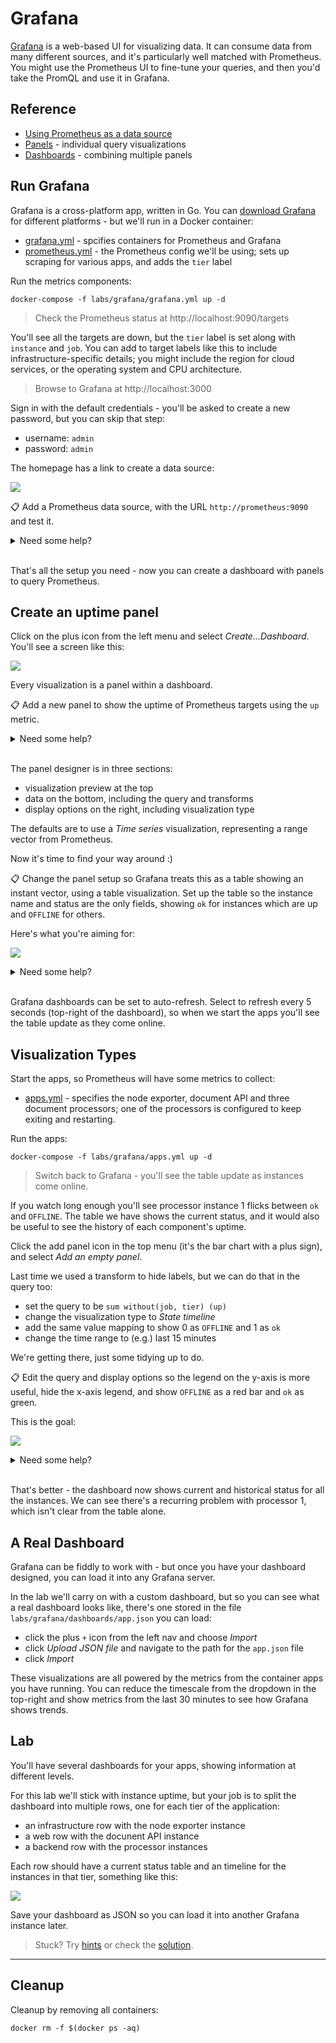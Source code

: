 # Grafana

[Grafana](https://grafana.com/oss/grafana/) is a web-based UI for visualizing data. It can consume data from many different sources, and it's particularly well matched with Prometheus. You might use the Prometheus UI to fine-tune your queries, and then you'd take the PromQL and use it in Grafana.

## Reference

- [Using Prometheus as a data source](https://grafana.com/docs/grafana/latest/datasources/prometheus/)
- [Panels](https://grafana.com/docs/grafana/latest/panels/) - individual query visualizations
- [Dashboards](https://grafana.com/docs/grafana/latest/panels/add-a-panel/) - combining multiple panels

## Run Grafana

Grafana is a cross-platform app, written in Go. You can [download Grafana](https://grafana.com/grafana/download?pg=get&plcmt=selfmanaged-box1-cta1) for different platforms - but we'll run in a Docker container:

- [grafana.yml](./grafana.yml) - spcifies containers for Prometheus and Grafana
- [prometheus.yml](./config/prometheus.yml) - the Prometheus config we'll be using; sets up scraping for various apps, and adds the `tier` label

Run the metrics components:

```
docker-compose -f labs/grafana/grafana.yml up -d
```

> Check the Prometheus status at http://localhost:9090/targets

You'll see all the targets are down, but the `tier` label is set along with `instance` and `job`. You can add to target labels like this to include infrastructure-specific details; you might include the region for cloud services, or the operating system and CPU architecture.

> Browse to Grafana at http://localhost:3000

Sign in with the default credentials - you'll be asked to create a new password, but you can skip that step:

- username: `admin`
- password: `admin`

The homepage has a link to create a data source:

![](../../img/grafana-first-run.png)

📋 Add a Prometheus data source, with the URL `http://prometheus:9090` and test it.

<details>
  <summary>Need some help?</summary>

Click the _Add data source_ panel from the homepage, or browse to http://localhost:3000/datasources/new.

- Select Prometheus as the data source type
- Enter `http://prometheus:9090` as the URL
- Leave all other fields as they are

> Click _Save & test_ and you'll see the message _Data source is working_.

</details><br/>

That's all the setup you need - now you can create a dashboard with panels to query Prometheus.

## Create an uptime panel

Click on the plus icon from the left menu and select _Create...Dashboard_. You'll see a screen like this:

![](../../img/grafana-empty-dashboard.png)

Every visualization is a panel within a dashboard.

📋 Add a new panel to show the uptime of Prometheus targets using the `up` metric.

<details>
  <summary>Need some help?</summary>

Click _Add empty panel_ and enter `up` in the query panel. You'll see a preview of the visualization, which is not quite what we want:

![](../../img/grafana-up-preview.png)

</details><br/>

The panel designer is in three sections:

- visualization preview at the top
- data on the bottom, including the query and transforms
- display options on the right, including visualization type

The defaults are to use a _Time series_ visualization, representing a range vector from Prometheus.

Now it's time to find your way around :) 

📋 Change the panel setup so Grafana treats this as a table showing an instant vector, using a table visualization. Set up the table so the instance name and status are the only fields, showing `ok` for instances which are up and `OFFLINE` for others.

Here's what you're aiming for:

![](../../img/grafana-uptime-table.png)

<details>
  <summary>Need some help?</summary>

In the _Query_ panel:

- set the format to Table
- check _Instant_

In the display options:

- change type to Table

In the _Transform_ panel:

- Select _Organize fields_ 
    - hide all except instance and value
    - rename value to Status

Back in display options:

- Add a title

- scroll to  _Value mappings_ and click _Edit value mappings_
    - add a mapping for value=0 to display `OFFLINE` 
    - add a mapping for value=1 to display `ok`
    - click _Apply_

Click _Apply_ at the top-right to update your panel and return to the dashboard.

</details><br/>

Grafana dashboards can be set to auto-refresh. Select to refresh every 5 seconds (top-right of the dashboard), so when we start the apps you'll see the table update as they come online.

## Visualization Types

Start the apps, so Prometheus will have some metrics to collect:

- [apps.yml](./apps.yml) - specifies the node exporter, document API and three document processors; one of the processors is configured to keep exiting and restarting.

Run the apps:

```
docker-compose -f labs/grafana/apps.yml up -d
```

> Switch back to Grafana - you'll see  the table update as instances come online.

If you watch long enough you'll see processor instance 1 flicks between `ok` and `OFFLINE`. The table we have shows the current status, and it would also be useful to see the history of each component's uptime.

Click the add panel icon in the top menu (it's the bar chart with a plus sign), and select _Add an empty panel_.

Last time we used a transform to hide labels, but we can do that in the query too:

- set the query to be `sum without(job, tier) (up)`
- change the visualization type to _State timeline_
- add the same value mapping to show 0 as `OFFLINE` and 1 as `ok`
- change the time range to (e.g.) last 15 minutes

We're getting there, just some tidying up to do.

📋 Edit the query and display options so the legend on the y-axis is more useful, hide the x-axis legend, and show `OFFLINE` as a red bar and `ok` as green.

This is the goal:

![](../../img/grafana-uptime-timeline.png)

<details>
  <summary>Need some help?</summary>

In the display options:

- add a panel title

- scroll to  _Legend_
    - set _Legend mode_ to _Hidden_

- scroll to  _Thresholds_ 
    - set the base value to the colour red
    - set the next threshold to 1 and the colour green

In the query panel:

- set the legend format to `{{instance}}`

Click _Apply_.

</details><br/>

That's better - the dashboard now shows current and historical status for all the instances. We can see there's a recurring problem with processor 1, which isn't clear from the table alone.


## A Real Dashboard

Grafana can be fiddly to work with - but once you have your dashboard designed, you can load it into any Grafana server.

In the lab we'll carry on with a custom dashboard, but so you can see what a real dashboard looks like, there's one stored in the file `labs/grafana/dashboards/app.json` you can load:

- click the plus `+` icon from the left nav and choose _Import_
- click _Upload JSON file_ and navigate to the path for the `app.json` file
- click _Import_

These visualizations are all powered by the metrics from the container apps you have running. You can reduce the timescale from the dropdown in the top-right and show metrics from the last 30 minutes to see how Grafana shows trends.

## Lab

You'll have several dashboards for your apps, showing information at different levels.

For this lab we'll stick with instance uptime, but your job is to split the dashboard into multiple rows, one for each tier of the application:

- an infrastructure row with the node exporter instance
- a web row with the docunent API instance
- a backend row with the processor instances

Each row should have a current status table and an timeline for the instances in that tier, something like this:

![](../../img/grafana-uptime-dashboard.png)

Save your dashboard as JSON so you can load it into another Grafana instance later.

> Stuck? Try [hints](hints.md) or check the [solution](solution.md).

___
## Cleanup

Cleanup by removing all containers:

```
docker rm -f $(docker ps -aq)
```
